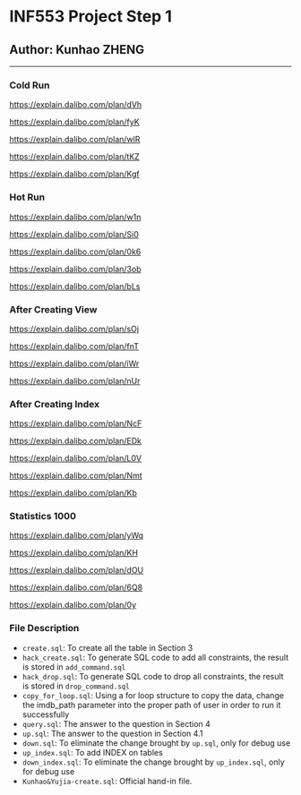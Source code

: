 # INF553 Project Step 1

## Author: Kunhao ZHENG

---

### Cold Run

https://explain.dalibo.com/plan/dVh

https://explain.dalibo.com/plan/fyK

https://explain.dalibo.com/plan/wlR

https://explain.dalibo.com/plan/tKZ

https://explain.dalibo.com/plan/Kgf

### Hot Run

https://explain.dalibo.com/plan/w1n

https://explain.dalibo.com/plan/Si0

https://explain.dalibo.com/plan/0k6

https://explain.dalibo.com/plan/3ob

https://explain.dalibo.com/plan/bLs

### After Creating View

https://explain.dalibo.com/plan/sOj

https://explain.dalibo.com/plan/fnT

https://explain.dalibo.com/plan/iWr

https://explain.dalibo.com/plan/nUr

### After Creating Index

https://explain.dalibo.com/plan/NcF

https://explain.dalibo.com/plan/EDk

https://explain.dalibo.com/plan/L0V

https://explain.dalibo.com/plan/Nmt

https://explain.dalibo.com/plan/Kb

### Statistics 1000

https://explain.dalibo.com/plan/yWq

https://explain.dalibo.com/plan/KH

https://explain.dalibo.com/plan/dOU

https://explain.dalibo.com/plan/6Q8

https://explain.dalibo.com/plan/0y

### File Description

-   `create.sql`: To create all the table in Section 3
-   `hack_create.sql`: To generate SQL code to add all constraints, the result is stored in `add_command.sql`
-   `hack_drop.sql`: To generate SQL code to drop all constraints, the result is stored in `drop_command.sql`
-   `copy_for_loop.sql`: Using a for loop structure to copy the data, change the imdb_path parameter into the proper path of user in order to run it successfully
-   `query.sql`: The answer to the question in Section 4
-   `up.sql`: The answer to the question in Section 4.1
-   `down.sql`: To eliminate the change brought by `up.sql`, only for debug use
-   `up_index.sql`: To add INDEX on tables
-   `down_index.sql`: To eliminate the change brought by `up_index.sql`, only for debug use
-   `Kunhao&Yujia-create.sql`: Official hand-in file.
